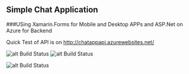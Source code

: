 ## Simple Chat Application 

###USing Xamarin.Forms for Mobile and Desktop APPs and ASP.Net on Azure for Backend

Quick Test of API is on http://chatappapi.azurewebsites.net/

![alt Build Status](https://1drv.ms/u/s!AjoKAnDVPJCFhnBrDUZ_qOijOK3z)
![alt Build Status](https://1drv.ms/u/s!AjoKAnDVPJCFhnEjcNX1WCzl0zQL)

![alt Build Status](https://1drv.ms/u/s!AjoKAnDVPJCFhm_IKKike6iCNZFm)

